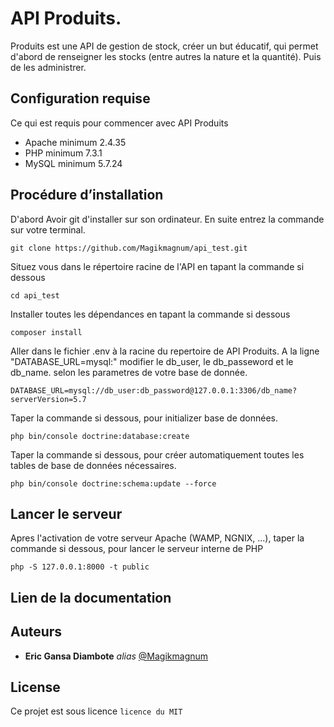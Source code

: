 # API Produits.

Produits est une API de gestion de stock, créer un but éducatif, qui permet d'abord de renseigner les stocks (entre autres la nature et la quantité). Puis de les administrer.

## Configuration requise

Ce qui est requis pour commencer avec API Produits

- Apache minimum 2.4.35
- PHP minimum 7.3.1
- MySQL minimum 5.7.24

## Procédure d’installation 

D'abord Avoir git d'installer sur son ordinateur.
En suite entrez la commande sur votre terminal.
```
git clone https://github.com/Magikmagnum/api_test.git
```
Situez vous dans le répertoire racine de l'API en tapant la commande si dessous 
```
cd api_test
```
Installer toutes les dépendances en tapant la commande  si dessous
```
composer install
```
Aller dans le fichier .env à la racine du repertoire de API Produits. A la ligne "DATABASE_URL=mysql:" modifier le db_user, le db_passeword et le db_name. selon les parametres de votre base de donnée.
```
DATABASE_URL=mysql://db_user:db_password@127.0.0.1:3306/db_name?serverVersion=5.7
```
Taper la commande  si dessous, pour initializer base de données.
```
php bin/console doctrine:database:create
```
Taper la commande  si dessous, pour créer automatiquement toutes les tables de base de données nécessaires.
```
php bin/console doctrine:schema:update --force
```
## Lancer le serveur
Apres l'activation de votre serveur Apache (WAMP, NGNIX, ...), taper la commande si dessous, pour lancer le serveur interne de PHP
```
php -S 127.0.0.1:8000 -t public
```
## Lien de la documentation

## Auteurs

* **Eric Gansa Diambote** _alias_ [@Magikmagnum](https://github.com/Magikmagnum)

## License
Ce projet est sous licence ``licence du MIT``
